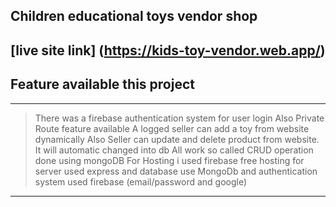 ## Children educational toys vendor shop
## [live site link] (https://kids-toy-vendor.web.app/)
## Feature available this project
***
> There was a firebase authentication system for user login
> Also Private Route feature available
> A logged seller can add a toy from website dynamically
> Also Seller can update and delete product from website. It will automatic changed into db
> All work so called CRUD operation done using mongoDB
> For Hosting i used firebase free hosting for server used express and database use MongoDb and authentication system used firebase (email/password and google)  

***